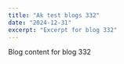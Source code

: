 ```yaml
---
title: "Ak test blogs 332"
date: "2024-12-31"
excerpt: "Excerpt for blog 332"
---
```


Blog content for blog 332
